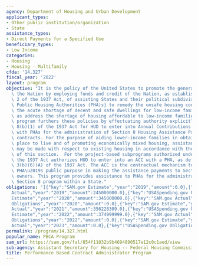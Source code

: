 ```yaml
---
agency: Department of Housing and Urban Development
applicant_types:
- Other public institution/organization
- State
assistance_types:
- Direct Payments for a Specified Use
beneficiary_types:
- Low Income
categories:
- Housing
- Housing - Multifamily
cfda: '14.327'
fiscal_year: '2022'
layout: program
objective: "It is the policy of the United States to promote the general welfare of\
  \ the Nation by employing funds and credit of the Nation, as established in section\
  \ 2 of the 1937 Act, of assisting States and their political subdivisions {e.g.,\
  \ Public Housing Authorities (PHA)s} to remedy the unsafe housing conditions and\
  \ the acute shortage of decent and safe dwellings for low-income families as well\
  \ as address the shortage of housing affordable to low-income families.  The PBCA\
  \ program furthers these policies by effectuating authority explicitly under section\
  \ 8(b)(1) of the 1937 Act for HUD to enter into Annual Contributions Contracts (ACCs)\
  \ with PHAs for the administration of Section 8 Housing Assistance Payments (HAP)\
  \ contracts. For the purpose of aiding lower-income families in obtaining a decent\
  \ place to live and of promoting economically mixed housing, assistance payments\
  \ may be made with respect to existing housing in accordance with the provisions\
  \ of this section.  For the project-based subprograms authorized under Section 8,\
  \ the 1937 Act authorizes HUD to enter into an ACC with a PHA, as defined in section\
  \ 3(b)(6)(A) of the 1937 Act. The ACC is the contractual mechanism to support the\
  \ PHA\u2019s public purpose in making the assistance payments to Section 8 project\
  \ owners. This program provides assistance to PHAs for the administration of Project-Based\
  \ Section 8 program within a State."
obligations: '[{"key":"SAM.gov Estimate","year":"2019","amount":0.0},{"key":"SAM.gov
  Actual","year":"2019","amount":245000000.0},{"key":"USASpending.gov Obligations","year":"2019","amount":0.0},{"key":"SAM.gov
  Estimate","year":"2020","amount":345000000.0},{"key":"SAM.gov Actual","year":"2020","amount":345000000.0},{"key":"USASpending.gov
  Obligations","year":"2020","amount":0.0},{"key":"SAM.gov Estimate","year":"2021","amount":350000000.0},{"key":"SAM.gov
  Actual","year":"2021","amount":356228309.0},{"key":"USASpending.gov Obligations","year":"2021","amount":0.0},{"key":"SAM.gov
  Estimate","year":"2022","amount":374999999.0},{"key":"SAM.gov Actual","year":"2022","amount":386726264.0},{"key":"USASpending.gov
  Obligations","year":"2022","amount":0.0},{"key":"SAM.gov Estimate","year":"2023","amount":418000000.0},{"key":"SAM.gov
  Actual","year":"2023","amount":0.0},{"key":"USASpending.gov Obligations","year":"2023","amount":0.0}]'
permalink: /program/14.327.html
popular_name: PBCA Program
sam_url: https://sam.gov/fal/854f11032b9b4694890517e12c0c1aed/view
sub-agency: Assistant Secretary for Housing -- Federal Housing Commissioner
title: Performance Based Contract Administrator Program
---
```

